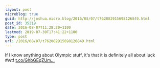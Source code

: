 ```yaml
---
layout: post
microblog: true
guid: http://joshua.micro.blog/2016/08/07/t762082915698126849.html
post_id: 35219
date: 2016-08-07T11:28:20+1100
lastmod: 2019-07-30T17:41:22+1100
type: post
url: /2016/08/07/t762082915698126849.html
---
```

If I know anything about Olympic stuff, it's that it is definitely all about luck #wtf [t.co/GhbGEqZUm...](https://t.co/GhbGEqZUmx)
